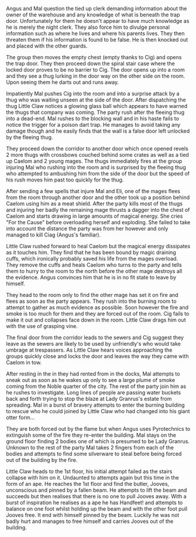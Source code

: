Angus and Mal question the tied up clerk demanding information about the owner of the warehouse and any knowledge of what is beneath the trap door. Unfortunately for them he doesn't appear to have much knowledge as he is merely the night clerk. They also force him to divulge personal information such as where he lives and where his parents lives. They then threaten them if his information is found to be false. He is then knocked out and placed with the other guards.

The group then moves the empty chest (empty thanks to Cig) and opens the trap door. They then proceed down the spiral stair case where the locked door proves to be no barrier to Cig. The door opens up into a room and they see a thug lurking in the door way on the other side on the room. Upon seeing them he darts out and runs away.

Impatiently Mal pushes Cig into the room and into a surprise attack by a thug who was waiting unseen at the side of the door. After dispatching the thug Little Claw notices a glowing glass ball which appears to have warned the thugs that company was coming. The party rush after the fleeing thug into a dead-end. Mal rushes to the blocking wall and in his haste fails to notice the trigger for a poison dart trap. He manages to avoid taking any damage though and he easily finds that the wall is a false door left unlocked by the fleeing thug.

They proceed down the corridor to another door which once opened revels 2 more thugs with crossbows couched behind some crates as well as a tied up Caelom and 2 young mages. The thugs immediately fires at the group injuring Mal who rushing into the room and is surprised by the fleeing thug who attempted to ambushing him from the side of the door but the speed of his rush moves him past too quickly for the thug. 

After sending a few spells that injure Mal and Eli, one of the mages flees from the room through another door and the other took up a position behind Caelom using him as a meat shield. After the party kills most of the thugs and injuring her badly the remaining mage thrusts a dagger into the chest of Caelom and starts drawing in large amounts of magical energy. She cries "For the Cause" before overloading herself and exploding. She failed to take into account the distance the party was from her however and only managed to kill Ciag (Angus's familiar).

Little Claw rushed forward to heal Caelom but the magical energy dissipates as it touches him. They find that he has been bound by magic draining cuffs, which ironically probably saved his life from the mages overload. They remove the cuffs and heals Caelom who turns to the party and tells them to hurry to the room to the north before the other mage destroys all the evidence. Angus convinces him that he is in no fit state to leave by himself.

They head to the room only to find the other mage has set it on fire and flees as soon as the party appears. They rush into the burning room to attempt to gather as much evidence as possible. Soon however the fire and smoke is too much for them and they are forced out of the room. Cig fails to make it out and collapses face down in the room. Little Claw drags him out with the use of grasping vine.

The final door from the corridor leads to the sewers and  Cig suggest they leave as the sewers are likely to be used by unfriendly's who would take umbrage at trespassers. As Little Claw hears voices approaching the groups quickly close and locks the door and leaves the way they came with Caelom in tow.

After resting in the in they had rented from in the docks, Mal attempts to sneak out as soon as he wakes up only to see a large plume of smoke coming from the Noble quarter of the city. The rest of the party join him as he rushes to investigate. Long lines of people are passing water buckets back and forth trying to stop the blaze at Lady Granrus's estate from spreading. Mal in a burst of bravery attempts to enter the burning building to rescue who he could joined by Little Claw who had changed into his giant otter form...

They are both forced out by the flame but when Angus uses Pyrotechnics to extinguish some of the fire they re-enter the building. Mal stays on the ground floor finding 2 bodies one of which is presumed to be Lady Granrus. Unknown to the rest of the party Mal takes 2 fingers from each of the bodies and attempts to find some silverware to steal before being forced out of the building by the fire. 

Little Claw heads to the 1st floor, his initial attempt failed as the stairs collapse with him on it. Undaunted to attempts again but this time in the form of an ape. He reaches the 1st floor and find the butler, Jooves, unconscious and pinned by a fallen beam. He attempts to lift the beam and succeeds but then realises that there is no one to pull Jooves away. With a burst of inspiration he realises as a ape he has Handfeet! and attempts to balance on one foot whilst holding up the beam and with the other foot pull Jooves free. It end with himself pinned by the beam. Luckily he was not badly hurt and manages to free himself and carries Jooves out of the building.
